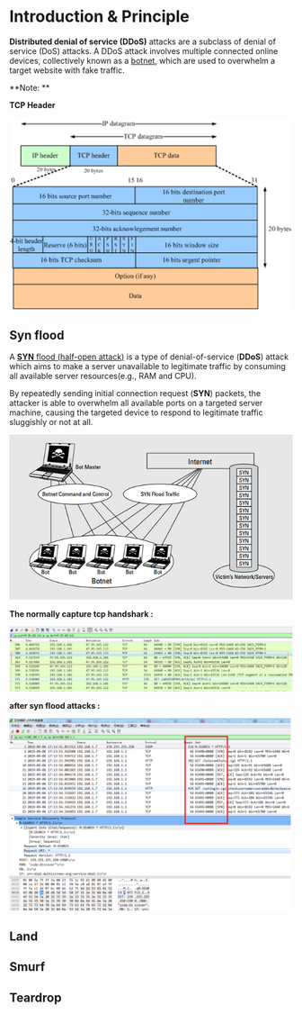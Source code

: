 # Introduction & Principle

**Distributed denial of service (DDoS)** attacks are a subclass of denial of service (DoS) attacks. A DDoS attack involves multiple connected online devices, collectively known as a [botnet](https://www.imperva.com/learn/application-security/botnet-ddos/), which are used to overwhelm a target website with fake traffic.



**Note: **

**TCP Header**

![tcp_header](img\tcp_header.png)



## Syn flood

A [**SYN** flood (half-open attack)](<http://www.java2depth.com/2019/03/tcp-syn-flood-attack-ip-and-packets.html>) is a type of denial-of-service (**DDoS**) attack which aims to make a server unavailable to legitimate traffic by consuming all available server resources(e.g., RAM and CPU).

By repeatedly sending initial connection request (**SYN**) packets, the attacker is able to overwhelm all available ports on a targeted server machine, causing the targeted device to respond to legitimate traffic sluggishly or not at all.



![1557292168621](img/syn_flood_ddos_attack_type.jpg)	





**The normally capture tcp handshark :**

![handshark](img\tcp_handshark.png)

**after syn flood attacks :**

![sync_flood](img\tcp_syn_flood.png)





## Land



## Smurf




## Teardrop